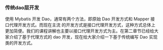 ### 传统dao层开发

使用 Mybatis 开发 Dao，通常有两个方法，即原始 Dao 开发方式和 Mapper 接口代理开发方式。而现在主流 的开发方式是接口代理开发方式，这种方式总体上更加简便。我们的课程讲解也主要以接口代理开发方式为主。在第二章节已经给大家介绍了基于代理方式的 dao 开发，现在给大家介绍一下基于传统编写 Dao 实现类的开发方式。 

